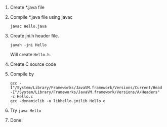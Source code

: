 1.  Create \*.java file
2.  Compile \*.java file using javac

    ```
    javac Hello.java
    ```

3.  Create jni.h header file.

    ```
    javah -jni Hello
    ```

    Will create `Hello.h`.
4.  Create C source code
5.  Compile by

    ```
    gcc -I"/System/Library/Frameworks/JavaVM.framework/Versions/Current/Headers" -I"/System/Library/Frameworks/JavaVM.framework/Versions/A/Headers" -c Hello.c
    gcc -dynamiclib -o libhello.jnilib Hello.o
    
    ```
6.  Try `java Hello`
7.  Done!
